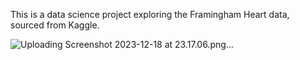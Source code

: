 This is a data science project exploring the Framingham Heart data, sourced from Kaggle.

![Uploading Screenshot 2023-12-18 at 23.17.06.png…]()
